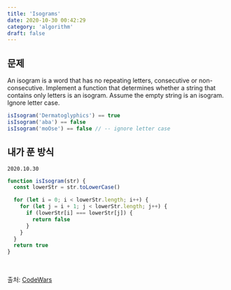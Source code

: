 ```yaml
---
title: 'Isograms'
date: 2020-10-30 00:42:29
category: 'algorithm'
draft: false
---
```


## 문제

An isogram is a word that has no repeating letters, consecutive or non-consecutive. Implement a function that determines whether a string that contains only letters is an isogram. Assume the empty string is an isogram. Ignore letter case.

```js
isIsogram('Dermatoglyphics') == true
isIsogram('aba') == false
isIsogram('moOse') == false // -- ignore letter case
```

## 내가 푼 방식

`2020.10.30`

```js
function isIsogram(str) {
  const lowerStr = str.toLowerCase()

  for (let i = 0; i < lowerStr.length; i++) {
    for (let j = i + 1; j < lowerStr.length; j++) {
      if (lowerStr[i] === lowerStr[j]) {
        return false
      }
    }
  }
  return true
}
```

<br />

출처: [CodeWars](https://www.codewars.com/)
